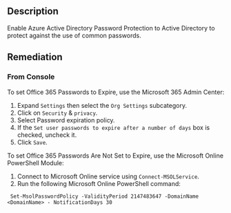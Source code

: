 ## Description

Enable Azure Active Directory Password Protection to Active Directory to protect against the use of common passwords.

## Remediation

### From Console

To set Office 365 Passwords to Expire, use the Microsoft 365 Admin Center:

1. Expand `Settings` then select the `Org Settings` subcategory.
2. Click on `Security` & `privacy`.
3. Select Password expiration policy.
4. If the `Set user passwords to expire after a number of days` box is checked, uncheck it.
5. Click `Save`.

To set Office 365 Passwords Are Not Set to Expire, use the Microsoft Online PowerShell Module:

1. Connect to Microsoft Online service using `Connect-MSOLService`.
2. Run the following Microsoft Online PowerShell command:

```
 Set-MsolPasswordPolicy -ValidityPeriod 2147483647 -DomainName <DomainName> - NotificationDays 30
```
